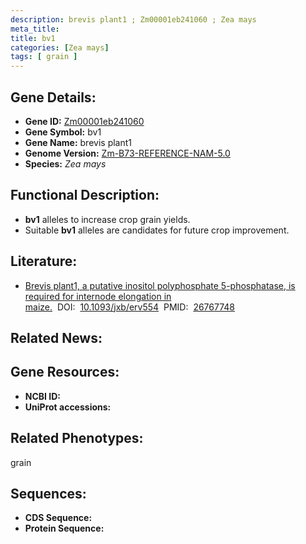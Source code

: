 ```yaml
---
description: brevis plant1 ; Zm00001eb241060 ; Zea mays
meta_title:
title: bv1
categories: [Zea mays]
tags: [ grain ]
---
```


## Gene Details:
- **Gene ID:**	[Zm00001eb241060]()
- **Gene Symbol:** bv1
- **Gene Name:** brevis plant1
- **Genome Version:** [Zm-B73-REFERENCE-NAM-5.0]()
- **Species:** *Zea mays*

## Functional Description:
   - **bv1** alleles to increase crop grain yields.
   - Suitable **bv1** alleles are candidates for future crop improvement.

## Literature:
   - [Brevis plant1, a putative inositol polyphosphate 5-phosphatase, is required for internode elongation in maize.]( https://academic.oup.com/jxb/article/67/5/1577/2885148?login=true)&nbsp;&nbsp;DOI:&nbsp;&nbsp;[10.1093/jxb/erv554](https://academic.oup.com/jxb/article/67/5/1577/2885148?login=true)&nbsp;&nbsp;PMID:&nbsp;&nbsp;[26767748](https://pubmed.ncbi.nlm.nih.gov/26767748/)

## Related News:

## Gene Resources:
- **NCBI ID:** [](https://www.ncbi.nlm.nih.gov/gene/?term=)
- **UniProt accessions:** [](https://www.uniprot.org/uniprotkb//entry)

## Related Phenotypes:
grain

## Sequences:
- **CDS Sequence:**
- **Protein Sequence:**
